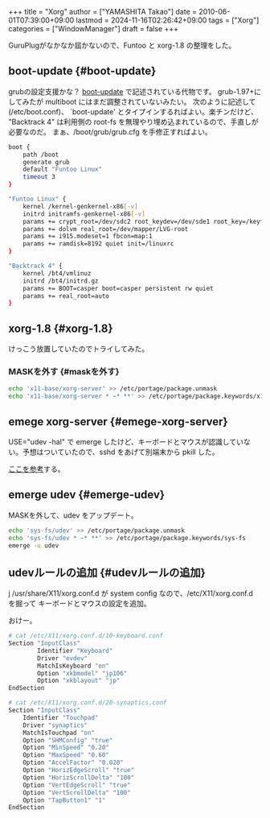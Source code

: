 +++
title = "Xorg"
author = ["YAMASHITA Takao"]
date = 2010-06-01T07:39:00+09:00
lastmod = 2024-11-16T02:26:42+09:00
tags = ["Xorg"]
categories = ["WindowManager"]
draft = false
+++

GuruPlugがなかなか屆かないので、Funtoo と xorg-1.8 の整理をした。


## boot-update {#boot-update}

grubの設定支援かな？
[boot-update](http://www.funtoo.org/en/funtoo/core/boot/)
で記述されている代物です。 grub-1.97+にしてみたが multiboot
にはまだ調整されていないみたい。 次のように記述して(/etc/boot.conf)、
\`boot-update' とタイプインするればよい。楽チンだけど、 "Backtrack 4"
は利用側の root-fs を無理やり埋め込まれているので、手直しが必要なのだ。
まぁ、/boot/grub/grub.cfg を手修正すればよい。

```sh
boot {
    path /boot
    generate grub
    default "Funtoo Linux"
    timeout 3
}

"Funtoo Linux" {
    kernel /kernel-genkernel-x86[-v]
    initrd initramfs-genkernel-x86[-v]
    params += crypt_root=/dev/sdc2 root_keydev=/dev/sde1 root_key=/keyfile
    params += dolvm real_root=/dev/mapper/LVG-root
    params += i915.modeset=1 fbcon=map:1
    params += ramdisk=8192 quiet init=/linuxrc
}

"Backtrack 4" {
    kernel /bt4/vmlinuz
    initrd /bt4/initrd.gz
    params += BOOT=casper boot=casper persistent rw quiet
    params += real_root=auto
}
```


## xorg-1.8 {#xorg-1.8}

けっこう放置していたのでトライしてみた。


### MASKを外す {#maskを外す}

```sh
echo 'x11-base/xorg-server' >> /etc/portage/package.unmask
echo 'x11-base/xorg-server * ~* **' >> /etc/portage/package.keywords/x11-base
```


## emege xorg-server {#emege-xorg-server}

USE="udev -hal" で emerge
したけど、キーボードとマウスが認識していない。予想はついていたので、sshd
をあげて別端末から pkill した。

[ここを参考](http://body0r.wordpress.com/2010/04/16/xorg-udev-toggle/)する。


## emerge udev {#emerge-udev}

MASKを外して、udev をアップデート。

```sh
echo 'sys-fs/udev' >> /etc/portage/package.unmask
echo 'sys-fs/udev * ~* **' >> /etc/portage/package.keywords/sys-fs
emerge -u udev
```


## udevルールの追加 {#udevルールの追加}

j /usr/share/X11/xorg.conf.d が system config
なので、/etc/X11/xorg.conf.d を掘って キーボードとマウスの設定を追加。

おけー。

```sh
# cat /etc/X11/xorg.conf.d/10-keyboard.conf
Section "InputClass"
        Identifier "Keyboard"
        Driver "evdev"
        MatchIsKeyboard "on"
        Option "xkbmodel" "jp106"
        Option "xkblayout" "jp"
EndSection

# cat /etc/X11/xorg.conf.d/20-synaptics.conf
Section "InputClass"
    Identifier "Touchpad"
    Driver "synaptics"
    MatchIsTouchpad "on"
    Option "SHMConfig" "true"
    Option "MinSpeed" "0.20"
    Option "MaxSpeed" "0.60"
    Option "AccelFactor" "0.020"
    Option "HorizEdgeScroll" "true"
    Option "HorizScrollDelta" "100"
    Option "VertEdgeScroll" "true"
    Option "VertScrollDelta" "100"
    Option "TapButton1" "1"
EndSection
```
